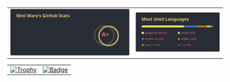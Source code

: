 <!--Remember to give credits when using my readme, this repo is licenced under GPL v3-->
|||
|:---|---:|
|[![My GitHub stats](https://github.com/Mini-Ware/Mini-Ware/blob/main/static/github_stats.svg)](https://github.com/Mini\-Ware/Mini-Ware)|[![Top Langs](https://github.com/Mini-Ware/Mini-Ware/blob/main/static/top_lang.svg)](https://github.com/Mini\-Ware/Mini-Ware)|
<!--Remember to give credits when using my readme, this repo is licenced under GPL v3-->
|||
|:---|---:|
|[![Trophy](https://github.com/Mini-Ware/Mini\-Ware/blob/main/static/github_trophy.svg)](https://github.com/Mini\-Ware/Mini-Ware)|[![Badge](https://github.com/Mini-Ware/Mini\-Ware/blob/main/static/codewar.svg)](https://www.codewars.com/users/Mini%20Ware/)|
<!--Remember to give credits when using my readme, this repo is licenced under GPL v3-->
